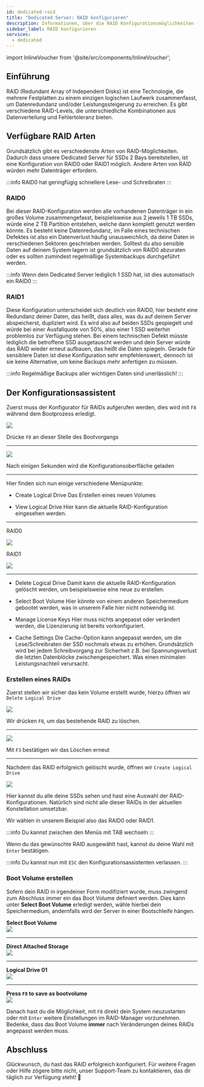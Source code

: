 ```yaml
---
id: dedicated-raid
title: "Dedicated Server: RAID konfigurieren"
description: Informationen, über die RAID Konfigurationsmöglichkeiten für deinen Dedicated Server von ZAP-Hosting - ZAP-Hosting.com Dokumentation 
sidebar_label: RAID konfigurieren
services:
  - dedicated
---
```


import InlineVoucher from '@site/src/components/InlineVoucher';

## Einführung

RAID (Redundant Array of Independent Disks) ist eine Technologie, die mehrere Festplatten zu einem einzigen logischen Laufwerk zusammenfasst, um Datenredundanz und/oder Leistungssteigerung zu erreichen. Es gibt verschiedene RAID-Levels, die unterschiedliche Kombinationen aus Datenverteilung und Fehlertoleranz bieten.

<InlineVoucher />

## Verfügbare RAID Arten
Grundsätzlich gibt es verschiedenste Arten von RAID-Möglichkeiten. Dadurch dass unsere Dedicated Server für SSDs 2 Bays bereitstellen,
ist eine Konfiguration von RAID0 oder RAID1 möglich. Andere Arten von RAID würden mehr Datenträger erfordern.

:::info
RAID0 hat geringfügig schnellere Lese- und Schreibraten
:::

### RAID0
Bei dieser RAID-Konfiguration werden alle vorhandenen Datenträger in ein großes Volume zusammengefasst, beispielsweise aus 2 jeweils 1 TB SSDs,
würde eine 2 TB Partition entstehen, welche dann komplett genutzt werden könnte.
Es besteht keine Datenredundanz, im Falle eines technischen Defektes ist also ein Datenverlust häufig unausweichlich, da deine Daten in verschiedenen Sektoren geschrieben werden.
Solltest du also sensible Daten auf deinem System lagern ist grundsätzlich von RAID0 abzuraten oder es sollten zumindest regelmäßige Systembackups durchgeführt werden.

:::info
Wenn dein Dedicated Server lediglich 1 SSD hat, ist dies automatisch ein RAID0
:::

### RAID1
Diese Konfiguration unterscheidet sich deutlich von RAID0, hier besteht eine Redundanz deiner Daten, das heißt, dass alles, was du auf deinem Server abspeicherst, dupliziert wird.
Es wird also auf beiden SSDs gespiegelt und würde bei einer Ausfallquote von 50%, also einer 1 SSD weiterhin problemlos zur Verfügung stehen. 
Bei einem technischen Defekt müsste lediglich die betroffene SSD ausgetauscht werden und dein Server würde das RAID wieder erneut aufbauen, das heißt die Daten spiegeln.
Gerade für sensiblere Daten ist diese Konfiguration sehr empfehlenswert, dennoch ist sie keine Alternative, um keine Backups mehr anfertigen zu müssen.

:::info
Regelmäßige Backups aller wichtigen Daten sind unerlässlich!
:::

## Der Konfigurationsassistent

Zuerst muss der Konfigurator für RAIDs aufgerufen werden, dies wird mit `F8` während dem Bootprozess erledigt.

![](https://screensaver01.zap-hosting.com/index.php/s/cYzj7L6dL5g7255/preview)

Drücke `F8` an dieser Stelle des Bootvorgangs

***

![](https://screensaver01.zap-hosting.com/index.php/s/W4WSnmkeRJXTa9y/preview)

Nach einigen Sekunden wird die Konfigurationsoberfläche geladen

***

Hier finden sich nun einige verschiedene Menüpunkte:

* Create Logical Drive
Das Erstellen eines neuen Volumes

* View Logical Drive
Hier kann die aktuelle RAID-Konfiguration eingesehen werden. 

***
RAID0

![](https://screensaver01.zap-hosting.com/index.php/s/H9yRPPnAwkHGmyr/preview)

RAID1

![](https://screensaver01.zap-hosting.com/index.php/s/749Kxjq6Mkzdc69/preview)
***

* Delete Logical Drive
Damit kann die aktuelle RAID-Konfiguration gelöscht werden, um beispielsweise eine neue zu erstellen.

* Select Boot Volume
Hier könnte von einem anderen Speichermedium gebootet werden, was in unserem Falle hier nicht notwendig ist.

* Manage License Keys
Hier muss nichts angepasst oder verändert werden, die Lizenzierung ist bereits vorkonfiguriert.

* Cache Settings
Die Cache-Option kann angepasst werden, um die Lese/Schreibraten der SSD nochmals etwas zu erhöhen.
Grundsätzlich wird bei jedem Schreibvorgang zur Sicherheit z.B. bei Spannungsverlust die letzten Datenblöcke zwischengespeichert.
Was einen minimalen Leistungsnachteil verursacht.

### Erstellen eines RAIDs

Zuerst stellen wir sicher das kein Volume erstellt wurde, hierzu öffnen wir `Delete Logical Drive`

![](https://screensaver01.zap-hosting.com/index.php/s/s4JM84K38negZiS/preview)

Wir drücken `F8`, um das bestehende RAID zu löschen.

***

![](https://screensaver01.zap-hosting.com/index.php/s/NH94PZ3EkzXfwbS/preview)

Mit `F3` bestätigen wir das Löschen erneut

***

Nachdem das RAID erfolgreich gelöscht wurde, öffnen wir `Create Logical Drive`

![](https://screensaver01.zap-hosting.com/index.php/s/Jb8ciXoDRWzLxmJ/preview)

Hier kannst du alle deine SSDs sehen und hast eine Auswahl der RAID-Konfigurationen.
Natürlich sind nicht alle dieser RAIDs in der aktuellen Konstellation umsetzbar.

Wir wählen in unserem Beispiel also das RAID0 oder RAID1.

:::info
Du kannst zwischen den Menüs mit TAB wechseln
:::

Wenn du das gewünschte RAID ausgewählt hast, kannst du deine Wahl mit `Enter` bestätigen.

:::info
Du kannst nun mit `ESC` den Konfigurationsassistenten verlassen.
:::

### Boot Volume erstellen

Sofern dein RAID in irgendeiner Form modifiziert wurde, muss zwingend zum Abschluss immer ein das Boot Volume definiert werden.
Dies kann unter **Select Boot Volume** erledigt werden, wähle hierbei dein Speichermedium, andernfalls wird der Server in einer Bootschleife hängen.

**Select Boot Volume**<br/>
![](https://screensaver01.zap-hosting.com/index.php/s/2GDEYfjnkmaKF9F/preview)
***
**Direct Attached Storage**<br/>
![](https://screensaver01.zap-hosting.com/index.php/s/2468ZCGkr2ninxM/preview)
***
**Logical Drive 01**<br/>
![](https://screensaver01.zap-hosting.com/index.php/s/tN6pRiJbZexbzmg/preview)
***
**Press `F8` to save as bootvolume**<br/>
![](https://screensaver01.zap-hosting.com/index.php/s/tqGFzGZGgeo4JjZ/preview)

Danach hast du die Möglichkeit, mit `F8` direkt dein System neuzustarten oder mit `Enter` weitere Einstellungen im RAID-Manager vorzunehmen.
Bedenke, dass das Boot Volume **immer** nach Veränderungen deines RAIDs angepasst werden muss.





## Abschluss

Glückwunsch, du hast das RAID erfolgreich konfiguriert. Für weitere Fragen oder Hilfe zögere bitte nicht, unser Support-Team zu kontaktieren, das dir täglich zur Verfügung steht! 🙂

<InlineVoucher />
